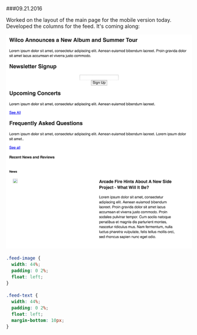 ###09.21.2016

Worked on the layout of the main page for the mobile version today. Developed the columns for the feed. It's coming along:

![Mobile Layout](/092116.png)

```css
.feed-image {
  width: 44%;
  padding: 0 2%;
  float: left;
}

.feed-text {
  width: 44%;
  padding: 0 2%;
  float: left;
  margin-bottom: 10px;
}
```
